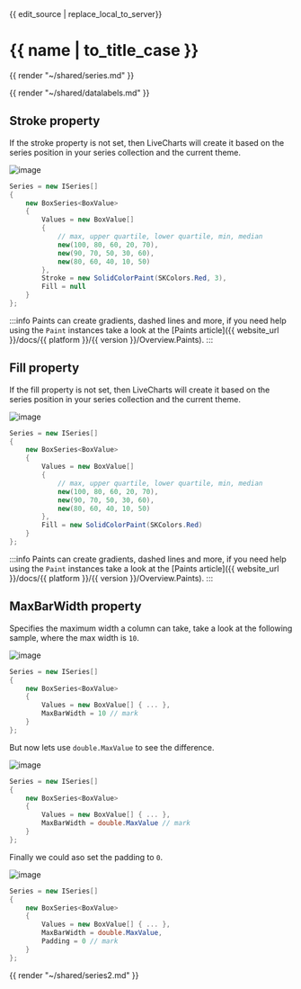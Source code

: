 <div id="edit-this-article-source">
    {{ edit_source | replace_local_to_server}}
</div>

# {{ name | to_title_case }}

{{ render "~/shared/series.md" }}

{{ render "~/shared/datalabels.md" }}

## Stroke property

If the stroke property is not set, then LiveCharts will create it based on the series position in your series collection
and the current theme.

![image](https://raw.githubusercontent.com/beto-rodriguez/LiveCharts2/dev/docs/_assets/box-stroke.png)

```csharp
Series = new ISeries[]
{
    new BoxSeries<BoxValue>
    {
        Values = new BoxValue[]
        {
            // max, upper quartile, lower quartile, min, median
            new(100, 80, 60, 20, 70),
            new(90, 70, 50, 30, 60),
            new(80, 60, 40, 10, 50)
        },
        Stroke = new SolidColorPaint(SKColors.Red, 3),
        Fill = null
    }
};
```

:::info
Paints can create gradients, dashed lines and more, if you need help using the `Paint` instances take 
a look at the [Paints article]({{ website_url }}/docs/{{ platform }}/{{ version }}/Overview.Paints).
:::

## Fill property

If the fill property is not set, then LiveCharts will create it based on the series position in your series collection
and the current theme.

![image](https://raw.githubusercontent.com/beto-rodriguez/LiveCharts2/dev/docs/_assets/box-fill.png)

```csharp
Series = new ISeries[]
{
    new BoxSeries<BoxValue>
    {
        Values = new BoxValue[]
        {
            // max, upper quartile, lower quartile, min, median
            new(100, 80, 60, 20, 70),
            new(90, 70, 50, 30, 60),
            new(80, 60, 40, 10, 50)
        },
        Fill = new SolidColorPaint(SKColors.Red)
    }
};
```
:::info
Paints can create gradients, dashed lines and more, if you need help using the `Paint` instances take 
a look at the [Paints article]({{ website_url }}/docs/{{ platform }}/{{ version }}/Overview.Paints).
:::

## MaxBarWidth property

Specifies the maximum width a column can take, take a look at the following sample, where the max width is `10`.

![image](https://raw.githubusercontent.com/beto-rodriguez/LiveCharts2/dev/docs/_assets/box-mw10.png)

```csharp
Series = new ISeries[]
{
    new BoxSeries<BoxValue>
    {
        Values = new BoxValue[] { ... },
        MaxBarWidth = 10 // mark
    }
};
```

But now lets use `double.MaxValue` to see the difference.

![image](https://raw.githubusercontent.com/beto-rodriguez/LiveCharts2/dev/docs/_assets/box-mw-.png)

```csharp
Series = new ISeries[]
{
    new BoxSeries<BoxValue>
    {
        Values = new BoxValue[] { ... },
        MaxBarWidth = double.MaxValue // mark
    }
};
```

Finally we could aso set the padding to `0`.

![image](https://raw.githubusercontent.com/beto-rodriguez/LiveCharts2/dev/docs/_assets/box-mw-p0.png)

```csharp
Series = new ISeries[]
{
    new BoxSeries<BoxValue>
    {
        Values = new BoxValue[] { ... },
        MaxBarWidth = double.MaxValue,
        Padding = 0 // mark
    }
};
```

{{ render "~/shared/series2.md" }}
